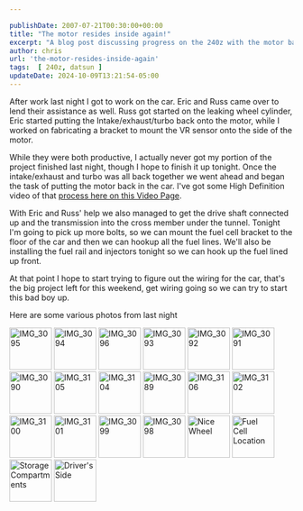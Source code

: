 ```yaml
---

publishDate: 2007-07-21T00:30:00+00:00
title: "The motor resides inside again!"
excerpt: "A blog post discussing progress on the 240z with the motor back in the car, along with some photos"
author: chris
url: 'the-motor-resides-inside-again'
tags:  [ 240z, datsun ] 
updateDate: 2024-10-09T13:21:54-05:00
---
```


After work last night I got to work on the car. Eric and Russ came over to lend their assistance as well. Russ got started on the leaking wheel cylinder, Eric started putting the Intake/exhaust/turbo back onto the motor, while I worked on fabricating a bracket to mount the VR sensor onto the side of the motor.

While they were both productive, I actually never got my portion of the project finished last night, though I hope to finish it up tonight. Once the intake/exhaust and turbo was all back together we went ahead and began the task of putting the motor back in the car. I've got some High Definition video of that [process here on this Video Page](/engine-insertion-take-2).

With Eric and Russ' help we also managed to get the drive shaft connected up and the transmission into the cross member under the tunnel. Tonight I'm going to pick up more bolts, so we can mount the fuel cell bracket to the floor of the car and then we can hookup all the fuel lines. We'll also be installing the fuel rail and injectors tonight so we can hook up the fuel lined up front.

At that point I hope to start trying to figure out the wiring for the car, that's the big project left for this weekend, get wiring going so we can try to start this bad boy up.

Here are some various photos from last night

<a style="text-decoration: none" href="https://www.flickr.com/photos/chammond/859220320/in/pool-341731@N21" ><img height="75" alt="IMG_3095" src="https://farm2.static.flickr.com/1370/859220320_8cec17934b_m.jpg" border="0" /> </a><a style="text-decoration: none" href="https://www.flickr.com/photos/chammond/859217242/in/pool-341731@N21" ><img height="75" alt="IMG_3094" src="https://farm2.static.flickr.com/1272/859217242_cc8858e8ea_m.jpg" border="0" /> </a><a style="text-decoration: none" href="https://www.flickr.com/photos/chammond/858361631/in/pool-341731@N21" ><img height="75" alt="IMG_3096" src="https://farm2.static.flickr.com/1311/858361631_e4f89b9d4d_m.jpg" border="0" /> </a><a style="text-decoration: none" href="https://www.flickr.com/photos/chammond/859214472/in/pool-341731@N21" ><img height="75" alt="IMG_3093" src="https://farm2.static.flickr.com/1195/859214472_ec49a9eb30_m.jpg" border="0" /> </a><a style="text-decoration: none" href="https://www.flickr.com/photos/chammond/859211940/in/pool-341731@N21" ><img height="75" alt="IMG_3092" src="https://farm2.static.flickr.com/1236/859211940_d79e827c57_m.jpg" border="0" /> </a><a style="text-decoration: none" href="https://www.flickr.com/photos/chammond/859209068/in/pool-341731@N21" ><img height="75" alt="IMG_3091" src="https://farm2.static.flickr.com/1418/859209068_3ed1601503_m.jpg" border="0" /> </a><a style="text-decoration: none" href="https://www.flickr.com/photos/chammond/858345267/in/pool-341731@N21" ><img height="75" alt="IMG_3090" src="https://farm2.static.flickr.com/1058/858345267_7aff524e8b_m.jpg" border="0" /> </a><a style="text-decoration: none" href="https://www.flickr.com/photos/chammond/859197900/in/pool-341731@N21" ><img height="75" alt="IMG_3105" src="https://farm2.static.flickr.com/1252/859197900_15097a5cf9_m.jpg" border="0" /> </a><a style="text-decoration: none" href="https://www.flickr.com/photos/chammond/859194550/in/pool-341731@N21" ><img height="75" alt="IMG_3104" src="https://farm2.static.flickr.com/1158/859194550_170ce6b801_m.jpg" border="0" /> </a><a style="text-decoration: none" href="https://www.flickr.com/photos/chammond/858342513/in/pool-341731@N21" ><img height="75" alt="IMG_3089" src="https://farm2.static.flickr.com/1245/858342513_1cf86880fc_m.jpg" border="0" /> </a><a style="text-decoration: none" href="https://www.flickr.com/photos/chammond/858339487/in/pool-341731@N21" ><img height="75" alt="IMG_3106" src="https://farm2.static.flickr.com/1244/858339487_e543d157d4_m.jpg" border="0" /> </a><a style="text-decoration: none" href="https://www.flickr.com/photos/chammond/858327679/in/pool-341731@N21" ><img height="75" alt="IMG_3102" src="https://farm2.static.flickr.com/1099/858327679_718ef292b7_m.jpg" border="0" /> </a><a style="text-decoration: none" href="https://www.flickr.com/photos/chammond/859183144/in/pool-341731@N21" ><img height="75" alt="IMG_3100" src="https://farm2.static.flickr.com/1385/859183144_10593bba41_m.jpg" border="0" /> </a><a style="text-decoration: none" href="https://www.flickr.com/photos/chammond/858324807/in/pool-341731@N21" ><img height="75" alt="IMG_3101" src="https://farm2.static.flickr.com/1065/858324807_84dfb7e2e7_m.jpg" border="0" /> </a><a style="text-decoration: none" href="https://www.flickr.com/photos/chammond/858319009/in/pool-341731@N21" ><img height="75" alt="IMG_3099" src="https://farm2.static.flickr.com/1179/858319009_40f14430b2_m.jpg" border="0" /> </a><a style="text-decoration: none" href="https://www.flickr.com/photos/chammond/858315975/in/pool-341731@N21" ><img height="75" alt="IMG_3098" src="https://farm2.static.flickr.com/1344/858315975_2c95e5a4c9_m.jpg" border="0" /> </a><a style="text-decoration: none" href="https://www.flickr.com/photos/chammond/824938492/in/pool-341731@N21" ><img height="75" alt="Nice Wheel" src="https://farm2.static.flickr.com/1189/824938492_9f563166b1_m.jpg" border="0" /> </a><a style="text-decoration: none" href="https://www.flickr.com/photos/chammond/824936714/in/pool-341731@N21" ><img height="75" alt="Fuel Cell Location" src="https://farm2.static.flickr.com/1068/824936714_7c9d8f36cc_m.jpg" border="0" /> </a><a style="text-decoration: none" href="https://www.flickr.com/photos/chammond/824931720/in/pool-341731@N21" ><img height="75" alt="Storage Compartments" src="https://farm2.static.flickr.com/1117/824931720_49a6bdf04c_m.jpg" border="0" /> </a><a style="text-decoration: none" href="https://www.flickr.com/photos/chammond/824056123/in/pool-341731@N21" ><img height="75" alt="Driver's Side" src="https://farm2.static.flickr.com/1329/824056123_dcc0ec1cf2_m.jpg" border="0" /></a>

